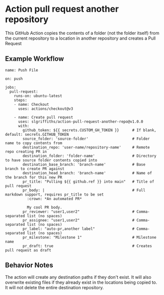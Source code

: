 # Action pull request another repository
This GitHub Action copies the contents of a folder (not the folder itself) from the current repository to a location in another repository and creates a Pull Request

## Example Workflow
    name: Push File

    on: push

    jobs:
      pull-request:
        runs-on: ubuntu-latest
        steps:
        - name: Checkout
          uses: actions/checkout@v3

        - name: Create pull request
          uses: slgriffiths/action-pull-request-another-repo@v1.0.0
          with:
            github_token: ${{ secrets.CUSTOM_GH_TOKEN }}      # If blank, default: secrets.GITHUB_TOKEN
            source_folder: 'source-folder'                    # Folder name to copy contents from
            destination_repo: 'user-name/repository-name'     # Remote repo creating PR in
            destination_folder: 'folder-name'                 # Directory to have source folder contents copied into
            destination_base_branch: 'branch-name'            # Base branch to create PR against
            destination_head_branch: 'branch-name'            # Name of the branch for this new PR
            pr_title: "Pulling ${{ github.ref }} into main"   # Title of pull request
            pr_body: |                                        # Full markdown support, requires pr_title to be set
              :crown: *An automated PR*

              My cool PR body.
            pr_reviewer: "user1,user2"                        # Comma-separated list (no spaces)
            pr_assignee: "user1,user2"                        # Comma-separated list (no spaces)
            pr_label: "auto-pr,another label"                 # Comma-separated list (no spaces)
            pr_milestone: "Milestone 1"                       # Milestone name
            pr_draft: true                                    # Creates pull request as draft

## Behavior Notes
The action will create any destination paths if they don't exist. It will also overwrite existing files if they already exist in the locations being copied to. It will not delete the entire destination repository.
